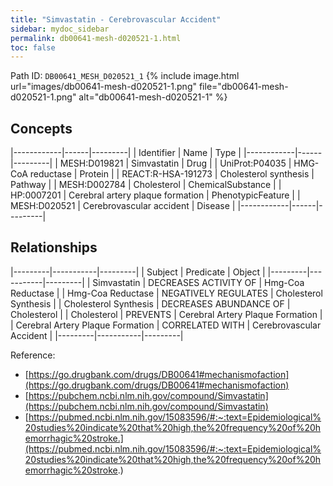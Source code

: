 ```yaml
---
title: "Simvastatin - Cerebrovascular Accident"
sidebar: mydoc_sidebar
permalink: db00641-mesh-d020521-1.html
toc: false 
---
```



Path ID: `DB00641_MESH_D020521_1`
{% include image.html url="images/db00641-mesh-d020521-1.png" file="db00641-mesh-d020521-1.png" alt="db00641-mesh-d020521-1" %}

## Concepts

|------------|------|---------|
| Identifier | Name | Type    |
|------------|------|---------|
| MESH:D019821 | Simvastatin | Drug |
| UniProt:P04035 | HMG-CoA reductase | Protein |
| REACT:R-HSA-191273 | Cholesterol synthesis | Pathway |
| MESH:D002784 | Cholesterol | ChemicalSubstance |
| HP:0007201 | Cerebral artery plaque formation | PhenotypicFeature |
| MESH:D020521 | Cerebrovascular accident | Disease |
|------------|------|---------|

## Relationships

|---------|-----------|---------|
| Subject | Predicate | Object  |
|---------|-----------|---------|
| Simvastatin | DECREASES ACTIVITY OF | Hmg-Coa Reductase |
| Hmg-Coa Reductase | NEGATIVELY REGULATES | Cholesterol Synthesis |
| Cholesterol Synthesis | DECREASES ABUNDANCE OF | Cholesterol |
| Cholesterol | PREVENTS | Cerebral Artery Plaque Formation |
| Cerebral Artery Plaque Formation | CORRELATED WITH | Cerebrovascular Accident |
|---------|-----------|---------|

Reference: 
  - [https://go.drugbank.com/drugs/DB00641#mechanismofaction](https://go.drugbank.com/drugs/DB00641#mechanismofaction)
  - [https://pubchem.ncbi.nlm.nih.gov/compound/Simvastatin](https://pubchem.ncbi.nlm.nih.gov/compound/Simvastatin)
  - [https://pubmed.ncbi.nlm.nih.gov/15083596/#:~:text=Epidemiological%20studies%20indicate%20that%20high,the%20frequency%20of%20hemorrhagic%20stroke.](https://pubmed.ncbi.nlm.nih.gov/15083596/#:~:text=Epidemiological%20studies%20indicate%20that%20high,the%20frequency%20of%20hemorrhagic%20stroke.)
